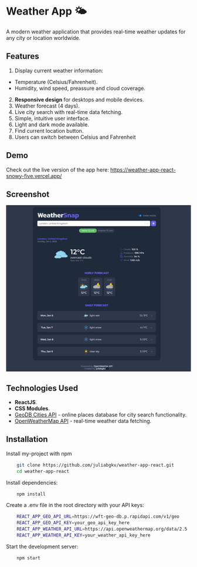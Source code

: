 # Weather App 🌤️

A modern weather application that provides real-time weather updates for any city or location worldwide.

## Features

1. Display current weather information:

- Temperature (Celsius/Fahrenheit).
- Humidity, wind speed, preassure and cloud coverage.

2. **Responsive design** for desktops and mobile devices.
3. Weather forecast (4 days).
4. Live city search with real-time data fetching.
5. Simple, intuitive user interface.
6. Light and dark mode available.
7. Find current location button.
8. Users can switch between Celsius and Fahrenheit

## Demo

Check out the live version of the app here:
https://weather-app-react-snowy-five.vercel.app/

## Screenshot

![App Screenshot](https://raw.githubusercontent.com/juliabgkv/weather-app-react/refs/heads/main/src/assets/screenshots/WeatherSnap_Screenshot.png)

## Technologies Used

- **ReactJS**.
- **CSS Modules**.
- [GeoDB Cities API](http://geodb-cities-api.wirefreethought.com/) - online places database for city search functionality.
- [OpenWeatherMap API](https://openweathermap.org/) - real-time weather data fetching.

## Installation

Install my-project with npm

```bash
    git clone https://github.com/juliabgkv/weather-app-react.git
    cd weather-app-react
```

Install dependencies:

```bash
    npm install
```

Create a .env file in the root directory with your API keys:

```bash
    REACT_APP_GEO_API_URL=https://wft-geo-db.p.rapidapi.com/v1/geo
    REACT_APP_GEO_API_KEY=your_geo_api_key_here
    REACT_APP_WEATHER_API_URL=https://api.openweathermap.org/data/2.5
    REACT_APP_WEATHER_API_KEY=your_weather_api_key_here
```

Start the development server:

```bash
    npm start
```
